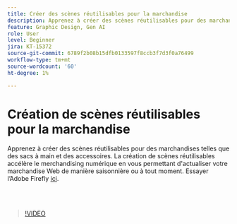 ```yaml
---
title: Créer des scènes réutilisables pour la marchandise
description: Apprenez à créer des scènes réutilisables pour des marchandises telles que des sacs à main et des accessoires
feature: Graphic Design, Gen AI
role: User
level: Beginner
jira: KT-15372
source-git-commit: 6789f2b08b15dfb0133597f8ccb3f7d3f0a76499
workflow-type: tm+mt
source-wordcount: '60'
ht-degree: 1%

---
```


# Création de scènes réutilisables pour la marchandise

Apprenez à créer des scènes réutilisables pour des marchandises telles que des sacs à main et des accessoires. La création de scènes réutilisables accélère le merchandising numérique en vous permettant d&#39;actualiser votre marchandise Web de manière saisonnière ou à tout moment. Essayer l’Adobe Firefly [ici](https://firefly.adobe.com/).

<br> 

>[!VIDEO](https://video.tv.adobe.com/v/3428765?quality=12&learn=on&hidetitle=true)